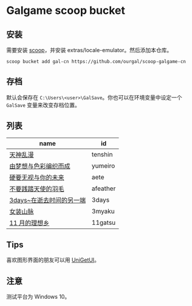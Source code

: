 # Galgame scoop bucket

## 安装

需要安装 [scoop](https://scoop.sh)，并安装 extras/locale-emulator。然后添加本仓库。

```
scoop bucket add gal-cn https://github.com/ourgal/scoop-galgame-cn
```

## 存档

默认会保存在 `C:\Users\<user>\GalSave`。你也可以在环境变量中设定一个 `GalSave` 变量来改变存档位置。

## 列表

| name                                               | id       |
| -------------------------------------------------- | -------- |
| [天神乱漫](https://vndb.org/v1322)                 | tenshin  |
| [由梦想与色彩编织而成](https://vndb.org/v16516)    | yumeiro  |
| [硬要无视与你的未来](https://vndb.org/v10803)      | aete     |
| [不要践踏天使的羽毛](https://vndb.org/v6411)       | afeather |
| [3days~在逝去时间的另一端](https://vndb.org/v1085) | 3days    |
| [女装山脉](https://vndb.org/v6589)                 | 3myaku   |
| [11 月的理想乡](https://vndb.org/v16342)           | 11gatsu  |

## Tips

喜欢图形界面的朋友可以用 [UniGetUI](https://github.com/marticliment/UniGetUI)。

## 注意

测试平台为 Windows 10。
